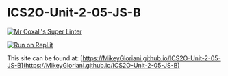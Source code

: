 # ICS2O-Unit-2-05-JS-B

[![Mr Coxall's Super Linter](https://github.com/MikeyGloriani/ICS2O-Unit-2-05-JS-B/workflows/Mr%20Coxall's%20Super%20Linter/badge.svg)](https://github.com/MikeyGloriani/ICS2O-Unit-2-05-JS-B/actions/)

[![Run on Repl.it](https://repl.it/badge/github/MikeyGloriani/ICS2O-Unit-2-05-JS-B)](https://repl.it/github/MikeyGloriani/ICS2O-Unit-2-05-JS-B)

This site can be found at: [https://MikeyGloriani.github.io/ICS2O-Unit-2-05-JS-B](https://MikeyGloriani.github.io/ICS2O-Unit-2-05-JS-B)

